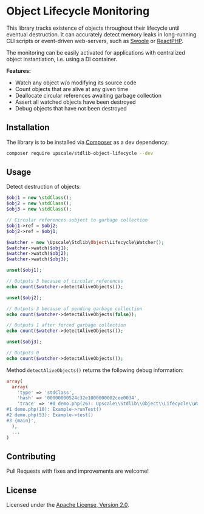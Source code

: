 Object Lifecycle Monitoring
===========================

This library tracks existence of objects throughout their lifecycle until eventual destruction.
It can accurately detect memory leaks in long-running CLI scripts or event-driven web-servers, such as [Swoole](https://www.swoole.co.uk/) or [ReactPHP](https://reactphp.org/).

The monitoring can be easily activated for applications with centralized object instantiation, i.e. using a DI container. 

**Features:**
- Watch any object w/o modifying its source code
- Count objects that are alive at any given time
- Deallocate circular references awaiting garbage collection
- Assert all watched objects have been destroyed
- Debug objects that have not been destroyed 

## Installation

The library is to be installed via [Composer](https://getcomposer.org/) as a dev dependency:
```bash
composer require upscale/stdlib-object-lifecycle --dev
```

## Usage

Detect destruction of objects:
```php
$obj1 = new \stdClass();
$obj2 = new \stdClass();
$obj3 = new \stdClass();

// Circular references subject to garbage collection
$obj1->ref = $obj2;
$obj2->ref = $obj1;

$watcher = new \Upscale\Stdlib\Object\Lifecycle\Watcher();
$watcher->watch($obj1);
$watcher->watch($obj2);
$watcher->watch($obj3);

unset($obj1);

// Outputs 3 because of circular references
echo count($watcher->detectAliveObjects());

unset($obj2);

// Outputs 3 because of pending garbage collection 
echo count($watcher->detectAliveObjects(false));

// Outputs 1 after forced garbage collection 
echo count($watcher->detectAliveObjects());

unset($obj3);

// Outputs 0
echo count($watcher->detectAliveObjects());
```

Method `detectAliveObjects()` returns the following debug information:
```php
array(
  array(
    'type' => 'stdClass',
    'hash' => '00000000524c32e1000000002cee0034',
    'trace' => '#0 demo.php(26): Upscale\\Stdlib\\Object\\Lifecycle\\Watcher->watch(Object(stdClass))
#1 demo.php(10): Example->runTest()
#2 demo.php(53): Example->test()
#3 {main}',
  ),
  ...
)
```

## Contributing

Pull Requests with fixes and improvements are welcome!

## License

Licensed under the [Apache License, Version 2.0](http://www.apache.org/licenses/LICENSE-2.0).
